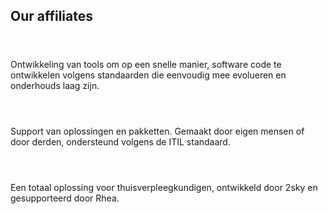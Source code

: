 ﻿## Our affiliates

<div class="affiliate" id="twosky">
    <header class="vertical layout">
        <div class="flex">
            <h1></h1>
        </div>
        <nav class="layout horizontal-reverse">
            <a class="browse" href="https://www.2sky.be" target="_blank"></a>
            <a class="share" href="about:blank" target="_blank"></a>
        </nav>
    </header>
    <vi-grid>
        <div desktop-3 class="logo"></div>
        <div desktop-9 class="layout horizontal center-center">
            Ontwikkeling van tools om op een snelle manier, software code te ontwikkelen volgens standaarden die eenvoudig mee evolueren en onderhouds laag zijn.
        </div>
    </vi-grid>
</div>

<div class="affiliate" id="rhea">
    <header class="vertical layout">
        <div class="flex">
            <h1></h1>
        </div>
        <nav class="layout horizontal-reverse">
            <a class="browse" href="http://www.rhea.be" target="_blank"></a>
            <a class="share" href="about:blank" target="_blank"></a>
        </nav>
    </header>
    <vi-grid>
        <div desktop-3 class="logo"></div>
        <div desktop-9 class="layout horizontal center-center">
            Support van oplossingen en pakketten. Gemaakt door eigen mensen of door derden, ondersteund volgens de ITIL standaard.
        </div>
    </vi-grid>
</div>

<div class="affiliate" id="softn">
    <header class="vertical layout">
        <div class="flex">
            <h1></h1>
        </div>
        <nav class="layout horizontal-reverse">
            <a class="browse" href="http://www.softn.be" target="_blank"></a>
            <a class="share" href="about:blank" target="_blank"></a>
        </nav>
    </header>
    <vi-grid>
        <div desktop-3 class="logo"></div>
        <div desktop-9 class="layout horizontal center-center">
            Een totaal oplossing voor thuisverpleegkundigen, ontwikkeld door 2sky en gesupporteerd door Rhea.
        </div>
    </vi-grid>
</div>